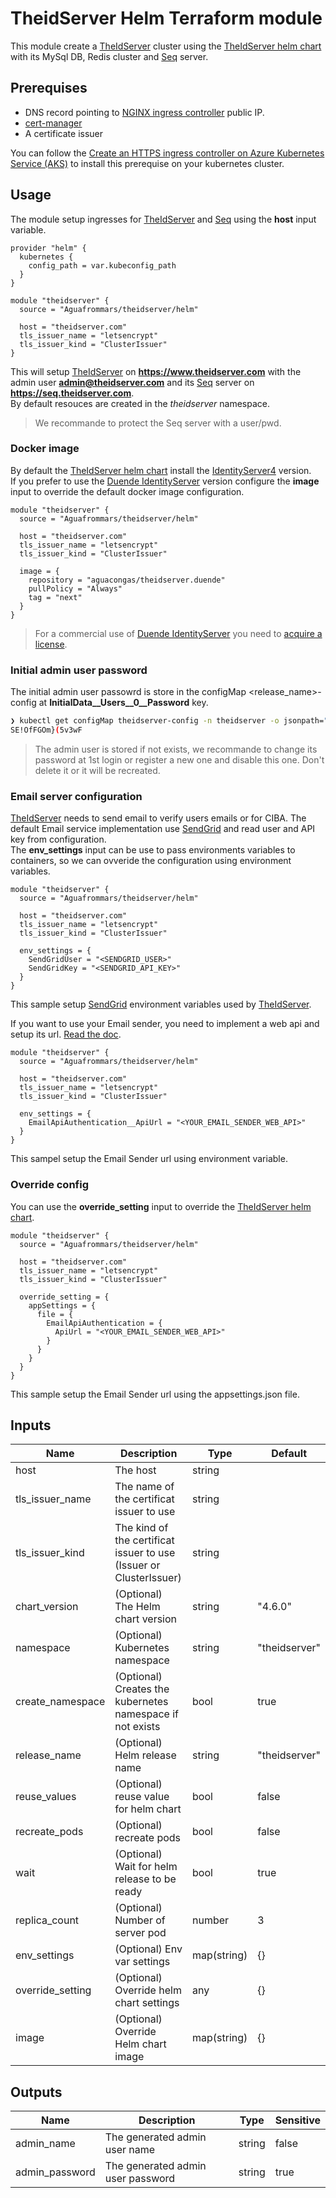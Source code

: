 # TheidServer Helm Terraform module

This module create a [TheIdServer](https://github.com/Aguafrommars/TheIdServer) cluster using the [TheIdServer helm chart](https://artifacthub.io/packages/helm/aguafrommars/theidserver) with its MySql DB, Redis cluster and [Seq](https://datalust.co/) server.

## Prerequises

- DNS record pointing to [NGINX ingress controller](https://github.com/kubernetes/ingress-nginx) public IP.
- [cert-manager](https://github.com/cert-manager/cert-manager)
- A certificate issuer

You can follow the [Create an HTTPS ingress controller on Azure Kubernetes Service (AKS)](https://docs.microsoft.com/en-us/azure/aks/ingress-tls?tabs=azure-cli#add-an-a-record-to-your-dns-zone) to install this prerequise on your kubernetes cluster.

## Usage

The module setup ingresses for [TheIdServer](https://github.com/Aguafrommars/TheIdServer) and [Seq](https://datalust.co/) using the **host** input variable.

``` hcl
provider "helm" {
  kubernetes {
    config_path = var.kubeconfig_path
  }
}

module "theidserver" {
  source = "Aguafrommars/theidserver/helm"

  host = "theidserver.com"
  tls_issuer_name = "letsencrypt"
  tls_issuer_kind = "ClusterIssuer"
}
```

This will setup [TheIdServer](https://github.com/Aguafrommars/TheIdServer) on **https://www.theidserver.com** with the admin user **admin@theidserver.com** and its [Seq](https://datalust.co/) server on **https://seq.theidserver.com**.  
By default resouces are created in the *theidserver* namespace.

> We recommande to protect the Seq server with a user/pwd.

### Docker image

By default the [TheIdServer helm chart](https://artifacthub.io/packages/helm/aguafrommars/theidserver) install the [IdentityServer4](https://github.com/Aguafrommars/TheIdServer/blob/master/src/Aguacongas.TheIdServer.IS4/README.md) version.  
If you prefer to use the [Duende IdentityServer](https://github.com/Aguafrommars/TheIdServer/blob/master/src/Aguacongas.TheIdServer.Duende/README.md) version configure the **image** input to override the default docker image configuration.

``` hcl
module "theidserver" {
  source = "Aguafrommars/theidserver/helm"

  host = "theidserver.com"
  tls_issuer_name = "letsencrypt"
  tls_issuer_kind = "ClusterIssuer"

  image = {
    repository = "aguacongas/theidserver.duende"
    pullPolicy = "Always"
    tag = "next"
  }
}
```

> For a commercial use of [Duende IdentityServer](https://duendesoftware.com/products/identityserver) you need to [acquire a license](https://duendesoftware.com/products/identityserver#pricing).  

### Initial admin user password

The initial admin user passowrd is store in the configMap <release_name>-config at **InitialData__Users__0__Password** key.

``` bash
❯ kubectl get configMap theidserver-config -n theidserver -o jsonpath="{.data['InitialData__Users__0__Password']}"
SE!OfFGOm}(5v3wF
```

> The admin user is stored if not exists, we recommande to change its password at 1st login or register a new one and disable this one. Don't delete it or it will be recreated.

### Email server configuration

[TheIdServer](https://github.com/Aguafrommars/TheIdServer) needs to send email to verify users emails or for CIBA. The default Email service implementation use [SendGrid](https://sendgrid.com/) and read user and API key from configuration.  
The **env_settings** input can be use to pass environments variables to containers, so we can ovveride the configuration using environment variables. 

``` hcl
module "theidserver" {
  source = "Aguafrommars/theidserver/helm"

  host = "theidserver.com"
  tls_issuer_name = "letsencrypt"
  tls_issuer_kind = "ClusterIssuer"

  env_settings = {
    SendGridUser = "<SENDGRID_USER>"
    SendGridKey = "<SENDGRID_API_KEY>"
  }
}
```
This sample setup [SendGrid](https://sendgrid.com/) environment variables used by [TheIdServer](https://github.com/Aguafrommars/TheIdServer).

If you want to use your Email sender, you need to implement a web api and setup its url. [Read the doc](https://github.com/Aguafrommars/TheIdServer/blob/master/src/Aguacongas.TheIdServer.Duende/README.md#use-your-api). 

```
module "theidserver" {
  source = "Aguafrommars/theidserver/helm"

  host = "theidserver.com"
  tls_issuer_name = "letsencrypt"
  tls_issuer_kind = "ClusterIssuer"

  env_settings = {
    EmailApiAuthentication__ApiUrl = "<YOUR_EMAIL_SENDER_WEB_API>"
  }
}
```
This sampel setup the Email Sender url using environment variable.


### Override config

You can use the **override_setting** input to override the [TheIdServer helm chart](https://artifacthub.io/packages/helm/aguafrommars/theidserver).

``` hcl
module "theidserver" {
  source = "Aguafrommars/theidserver/helm"

  host = "theidserver.com"
  tls_issuer_name = "letsencrypt"
  tls_issuer_kind = "ClusterIssuer"

  override_setting = {
    appSettings = {
      file = {
        EmailApiAuthentication = {
          ApiUrl = "<YOUR_EMAIL_SENDER_WEB_API>"
        }
      }
    }
  }
}
```
This sample setup the Email Sender url using the appsettings.json file.

## Inputs

|Name|Description|Type|Default|
|-|-|-|-|
|host|The host|string||
|tls_issuer_name|The name of the certificat issuer to use|string||
|tls_issuer_kind|The kind of the certificat issuer to use (Issuer or ClusterIssuer)|string||
|chart_version|(Optional) The Helm chart version|string|"4.6.0"|
|namespace|(Optional) Kubernetes namespace|string|"theidserver"|
|create_namespace|(Optional) Creates the kubernetes namespace if not exists|bool|true|
|release_name|(Optional) Helm release name|string|"theidserver"|
|reuse_values|(Optional) reuse value for helm chart|bool|false|
|recreate_pods|(Optional) recreate pods|bool|false|
|wait|(Optional) Wait for helm release to be ready|bool|true|
|replica_count|(Optional) Number of server pod|number|3|
|env_settings|(Optional) Env var settings|map(string)|{}|
|override_setting|(Optional) Override helm chart settings|any|{}|
|image|(Optional) Override Helm chart image|map(string)|{}|

## Outputs

|Name|Description|Type|Sensitive|
|-|-|-|-|
|admin_name|The generated admin user name|string|false|
|admin_password|The generated admin user password|string|true|


